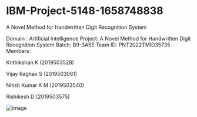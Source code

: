 # IBM-Project-5148-1658748838
A Novel Method for Handwritten Digit Recognition System

Domain : Artificial Intelligence
Project: A Novel Method for Handwritten Digit Recognition System
Batch: B9-3A5E
Team ID: PNT2022TMID35735
Members:

Krithikshan K (2019503528)

Vijay Raghav S (2019503061)

Nitish Kumar K M (2019503540)

Rishikesh D (2019503575)


![image](https://user-images.githubusercontent.com/60626116/202911986-94c4edac-9eac-4bc6-ade2-e37c216dd9eb.png)

